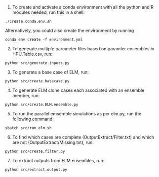 1. To create and activate a conda environment with all the python and R modules needed, run this in a shell:
```
./create.conda.env.sh
```
   Alternatively, you could also create the environment by running
```
conda env create -f environment.yml
```

2. To generate multiple parameter files based on paramter ensembles in HPU.Table.csv, run:
```
python src/generate.inputs.py 
```

3. To generate a base case of ELM, run:
```
python src/create.basecase.py
```

4. To generate ELM clone cases each associated with an ensemble member, run:
```
python src/create.ELM.ensemble.py 
```

5. To run the parallel emsemble simulations as per elm.py, run the following command:
```
sbatch src/run_elm.sh
```

6. To find which cases are complete (OutputExtract/Filter.txt) and which are not (OutputExtract/Missing.txt), run:
```
python src/create.filter.py
```

7. To extract outputs from ELM ensembles, run:
```
python src/extract.output.py
``` 
